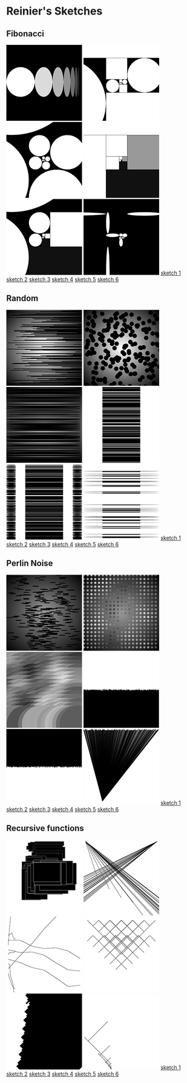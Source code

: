 # Reinier's Sketches 

## Fibonacci
![](Reinier/1_fibo/sketch1.png)
![](Reinier/1_fibo/sketch2.png)
![](Reinier/1_fibo/sketch3.png)
![](Reinier/1_fibo/sketch4.png)
![](Reinier/1_fibo/sketch5.png)
![](Reinier/1_fibo/sketch6.png)
[sketch 1](Reinier/1_fibo/sketch1.pv)
[sketch 2](Reinier/1_fibo/sketch2.pv)
[sketch 3](Reinier/1_fibo/sketch3.pv)
[sketch 4](Reinier/1_fibo/sketch4.pv)
[sketch 5](Reinier/1_fibo/sketch5.pv)
[sketch 6](Reinier/1_fibo/sketch6.pv)

## Random
![](Reinier/2_random/sketch1_random.png)
![](Reinier/2_random/sketch2_random.png)
![](Reinier/2_random/sketch3_random.png)
![](Reinier/2_random/sketch4_random.png)
![](Reinier/2_random/sketch5_random.png)
![](Reinier/2_random/sketch6_random.png)
[sketch 1](2_Reinier/random/sketch1_random.pv)
[sketch 2](2_Reinier/random/sketch2_random.pv)
[sketch 3](2_Reinier/random/sketch3_random.pv)
[sketch 4](2_Reinier/random/sketch4_random.pv)
[sketch 5](2_Reinier/random/sketch5_random.pv)
[sketch 6](2_Reinier/random/sketch6_random.pv)

## Perlin Noise
![](Reinier/3_pn/pn_sketch_1.png)
![](Reinier/3_pn/pn_sketch_2.png)
![](Reinier/3_pn/pn_sketch_3.png)
![](Reinier/3_pn/pn_sketch_4.png)
![](Reinier/3_pn/pn_sketch_5.png)
![](Reinier/3_pn/pn_sketch_6.png)
[sketch 1](Reinier/3_pn/pn_sketch_1.pv)
[sketch 2](Reinier/3_pn/pn_sketch_2.pv)
[sketch 3](Reinier/3_pn/pn_sketch_3.pv)
[sketch 4](Reinier/3_pn/pn_sketch_4.pv)
[sketch 5](Reinier/3_pn/pn_sketch_5.pv)
[sketch 6](Reinier/3_pn/pn_sketch_6.pv)

## Recursive functions
![](Reinier/4_rf/rf_sketch_1.png)
![](Reinier/4_rf/rf_sketch_2.png)
![](Reinier/4_rf/rf_sketch_3.png)
![](Reinier/4_rf/rf_sketch_4.png)
![](Reinier/4_rf/rf_sketch_5.png)
![](Reinier/4_rf/rf_sketch_6.png)
[sketch 1](Reinier/4_rf/rf_sketch_1.pv)
[sketch 2](Reinier/4_rf/rf_sketch_2.pv)
[sketch 3](Reinier/4_rf/rf_sketch_3.pv)
[sketch 4](Reinier/4_rf/rf_sketch_4.pv)
[sketch 5](Reinier/4_rf/rf_sketch_5.pv)
[sketch 6](Reinier/4_rf/rf_sketch_6.pv)            

